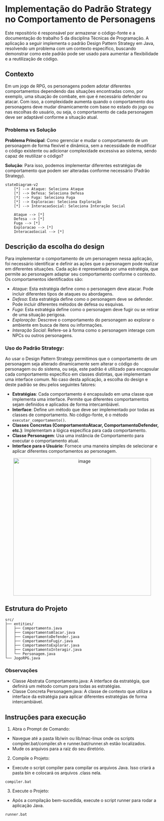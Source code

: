# Implementação do Padrão Strategy no Comportamento de Personagens

Este repositório é responsável por armazenar o código-fonte e a documentação do trabalho 5 da disciplina Técnicas de Programação. A aplicação a seguir implementa o padrão Design Pattern Strategy em Java, resolvendo um problema com um contexto específico, buscando demonstrar como este padrão pode ser usado para aumentar a flexibilidade e a reutilização de código.

## Contexto
Em um jogo de RPG, os personagens podem adotar diferentes comportamentos dependendo das situações encontradas como, por exemplo, uma situação de combate, em que é necessário defender ou atacar. Com isso, a complexidade aumenta quando o comportamento dos personagens deve mudar dinamicamente com base no estado do jogo ou nas escolhas do usuário, ou seja, o comportamento de cada personagem deve ser adaptável conforme a situação atual. 

### Problema vs Solução
**Problema Principal**: Como gerenciar e mudar o comportamento de um personagem de forma flexível e dinâmica, sem a necessidade de modificar o código existente ou adicionar complexidade excessiva ao sistema, sendo capaz de reutilizar o código?

**Solução**: Para isso, podemos implementar diferentes estratégias de comportamento que podem ser alteradas conforme necessário (Padrão Strategy).

```mermaid
stateDiagram-v2
    [*] --> Ataque: Seleciona Ataque
    [*] --> Defesa: Seleciona Defesa
    [*] --> Fuga: Seleciona Fuga
    [*] --> Exploracao: Seleciona Exploração
    [*] --> InteracaoSocial: Seleciona Interação Social

    Ataque --> [*]
    Defesa --> [*]
    Fuga --> [*]
    Exploracao --> [*]
    InteracaoSocial --> [*]
```

## Descrição da escolha do design 

Para implementar o comportamento de um personagem nessa aplicação, foi necessário identificar e definir as ações que o personagem pode realizar em diferentes situações. Cada ação é representada por uma estratégia, que permite ao personagem adaptar seu comportamento conforme o contexto. Os comportamentos identificados são:
- *Ataque*: Esta estratégia define como o personagem deve atacar. Pode incluir diferentes tipos de ataques ou abordagens.
- *Defesa*: Esta estratégia define como o personagem deve se defender. Pode incluir diferentes métodos de defesa ou esquivas.
- *Fuga*: Esta estratégia define como o personagem deve fugir ou se retirar de uma situação perigosa.
- *Exploração*: Descreve o comportamento do personagem ao explorar o ambiente em busca de itens ou informações.
- *Interação Social*: Refere-se à forma como o personagem interage com NPCs ou outros personagens.

### Uso do Padrão Strategy:

Ao usar o Design Pattern Strategy permitimos que o comportamento de um personagem seja alterado dinamicamente sem alterar o código do personagem ou do sistema, ou seja, este padrão é utilizado para encapsular cada comportamento específico em classes distintas, que implementam uma interface comum. No caso desta aplicação, a escolha do design e deste padrão se deu pelos seguintes fatores: 
- **Estratégias**: Cada comportamento é encapsulado em uma classe que implementa uma interface. Permite que diferentes comportamentos sejam definidos e aplicados de forma intercambiável.
- **Interface**: Define um método que deve ser implementado por todas as classes de comportamento. No código-fonte, é o método ```executar_comportamento()```.
- **Classes Concretas (ComportamentoAtacar, ComportamentoDefender, etc.)**: Implementam a lógica específica para cada comportamento.
- **Classe Personagem**: Usa uma instância de Comportamento para executar o comportamento atual. 
- **Interface para o Usuário**: Fornece uma maneira simples de selecionar e aplicar diferentes comportamentos ao personagem.

<p align="center">
<img width="451" alt="image" src="https://github.com/user-attachments/assets/da022f08-e313-4bea-8aeb-649b2d672ff7">
</p>

## Estrutura do Projeto
```
src/
├── entities/
│   ├── Comportamento.java
│   ├── ComportamentoAtacar.java
│   ├── ComportamentoDefender.java
│   ├── ComportamentoFugir.java
│   ├── ComportamentoExplorar.java
│   ├── ComportamentoInteragir.java
│   └── Personagem.java
└── JogoRPG.java
```

### Observações
- Classe Abstrata Comportamento.java: A interface da estratégia, que definirá um método comum para todas as estratégias.
- Classe Concreta Personagem.java: A classe de contexto que utilize a interface da estratégia para aplicar diferentes estratégias de forma intercambiável.

## Instruções para execução
1. Abra o Prompt de Comando:
- Navegue até a pasta lib/win ou lib/mac-linux onde os scripts compiler.bat/compiler.sh e runner.bat/runner.sh estão localizados.
- Mude os arquivos para a raiz do seu diretório.
2. Compile o Projeto:
- Execute o script compiler para compilar os arquivos Java. Isso criará a pasta bin e colocará os arquivos .class nela.
```
compiler.bat
```
3. Execute o Projeto:
- Após a compilação bem-sucedida, execute o script runner para rodar a aplicação Java.
```
runner.bat
```
